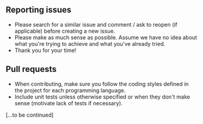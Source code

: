## Reporting issues

- Please search for a similar issue and comment / ask to reopen (if applicable) before creating a new issue.
- Please make as much sense as possible. Assume we have no idea about what you're trying to achieve and what you've already tried.
- Thank you for your time!

## Pull requests

- When contributing, make sure you follow the coding styles defined in the project for each programming language.
- Include unit tests unless otherwise specified or when they don't make sense (motivate lack of tests if necessary).

[...to be continued]
